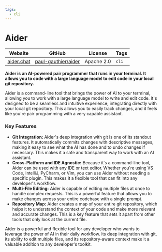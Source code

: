 ```yaml
---
tags:
  - cli
---
```


# Aider

| Website | GitHub | License | Tags |
| --- | --- | --- | --- |
| [aider.chat](https://aider.chat/) | [paul-gauthier/aider](https://github.com/paul-gauthier/aider) | Apache 2.0 | `cli` |

**Aider is an AI-powered pair programmer that runs in your terminal. It allows you to code with a large language model to edit code in your local git repository.**

Aider is a command-line tool that brings the power of AI to your terminal, allowing you to work with a large language model to write and edit code. It's designed to be a seamless and intuitive experience, integrating directly with your local git repository. This allows you to easily track changes, and it feels like you're pair programming with a very capable assistant.

### Key Features

*   **Git Integration:** Aider's deep integration with git is one of its standout features. It automatically commits changes with descriptive messages, making it easy to see what the AI has done and to undo changes if necessary. This makes it a safe and transparent way to work with an AI assistant.
*   **Cross-Platform and IDE Agnostic:** Because it's a command-line tool, Aider can be used with any IDE or text editor. Whether you're using VS Code, IntelliJ, PyCharm, or Vim, you can use Aider without needing a specific plugin. This makes it a flexible tool that can fit into any developer's workflow.
*   **Multi-File Editing:** Aider is capable of editing multiple files at once to handle complex requests. This is a powerful feature that allows you to make changes across your entire codebase with a single prompt.
*   **Repository Map:** Aider creates a map of your entire git repository, which helps it to understand the context of your code and make more relevant and accurate changes. This is a key feature that sets it apart from other tools that only look at the current file.

Aider is a powerful and flexible tool for any developer who wants to leverage the power of AI in their daily workflow. Its deep integration with git, its ability to edit multiple files, and its repository-aware context make it a valuable addition to any developer's toolkit.
